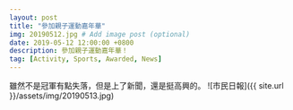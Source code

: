 ```yaml
---
layout: post
title: "參加親子運動嘉年華"
img: 20190512.jpg # Add image post (optional)
date: 2019-05-12 12:00:00 +0800
description: 參加親子運動嘉年華！
tag: [Activity, Sports, Awarded, News]
---
```

雖然不是冠軍有點失落，但是上了新聞，還是挺高興的。
![市民日報]({{ site.url }}/assets/img/20190513.jpg)